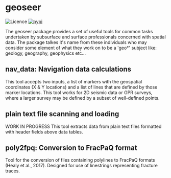 
# geoseer
![Licence](https://img.shields.io/github/license/soldfield/geoseer.svg)
[![pypi](https://img.shields.io/pypi/v/geoseer.svg)](https://pypi.python.org/pypi/geoseer)

The geoseer package provides a set of useful tools for common tasks undertaken by subsurface and surface professionals concerned with spatial data. The package talkes it's name from these individuals who may consider some element of what they work on to be a 'geo*' subject like: geology, geography, geophysics etc...

## nav_data: Navigation data calculations
This tool accepts two inputs, a list of markers with the geospatial coordinates (X & Y locations) and a list of lines
that are defined by those marker locations. This tool works for 2D seismic data or GPR surveys, where a larger survey
may be defined by a subset of well-defined points.

## plain text file scanning and loading
WORK IN PROGRESS
This tool extracts data from plain text files formatted with header fields above data tables.

## poly2fpq: Conversion to FracPaQ format
Tool for the conversion of files containing polylines to FracPaQ formats (Healy et al., 2017). Designed for use of
linestrings representing fracture traces.

